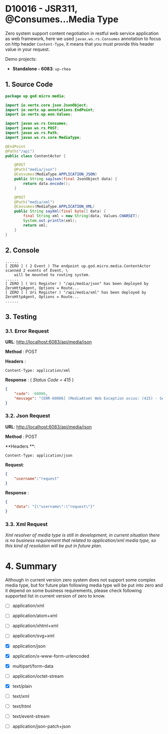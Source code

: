 # D10016 - JSR311, @Consumes...Media Type

Zero system support content negotiation in restful web service application as web framework, here we
used `javax.ws.rs.Consumes` annotation to focus on http header `Content-Type`, it means that you must provide this
header value in your request.

Demo projects:

* **Standalone - 6083**: `up-rhea`

## 1. Source Code

```java
package up.god.micro.media;

import io.vertx.core.json.JsonObject;
import io.vertx.up.annotations.EndPoint;
import io.vertx.up.eon.Values;

import javax.ws.rs.Consumes;
import javax.ws.rs.POST;
import javax.ws.rs.Path;
import javax.ws.rs.core.MediaType;

@EndPoint
@Path("/api")
public class ContentActor {

    @POST
    @Path("media/json")
    @Consumes(MediaType.APPLICATION_JSON)
    public String sayJson(final JsonObject data) {
        return data.encode();
    }

    @POST
    @Path("media/xml")
    @Consumes(MediaType.APPLICATION_XML)
    public String sayXml(final byte[] data) {
        final String xml = new String(data, Values.CHARSET);
        System.out.println(xml);
        return xml;
    }
}
```

## 2. Console

```shell
......
[ ZERO ] ( 2 Event ) The endpoint up.god.micro.media.ContentActor scanned 2 events of Event, \
    will be mounted to routing system.
......
[ ZERO ] ( Uri Register ) "/api/media/json" has been deployed by ZeroHttpAgent, Options = Route...
[ ZERO ] ( Uri Register ) "/api/media/xml" has been deployed by ZeroHttpAgent, Options = Route...
......
```

## 3. Testing

### 3.1. Error Request

**URL**: [http://localhost:6083/api/media/json](http://localhost:6083/api/media/json)

**Method** : POST

**Headers** :

```
Content-Type: application/xml
```

**Response** : \( _Status Code = 415_ \)

```json
{
    "code": -60006,
    "message": "[ERR-60006] (MediaAtom) Web Exception occus: (415) - Server could not accept the mime \"application/xml\", expected should be one of application/json."
}
```

### 3.2. Json Request

**URL**: [http://localhost:6083/api/media/json](http://localhost:6083/api/media/json)

**Method** : POST

**Headers **:

```
Content-Type: application/json
```

**Request**:

```json
{
    "username":"request"
}
```

**Response** :

```json
{
    "data": "{\"username\":\"request\"}"
}
```

### 3.3. Xml Request

_Xml resolver of media type is still in development, in current situation there is no business requirement that related
to application/xml media type, so this kind of resolution will be put in future plan._

# 4. Summary

Although in current version zero system does not support some complex media type, but for future plan following media
type will be put into zero and it depend on some business requirements, please check following supported list in current
version of zero to know.

* [ ] application/xml
* [ ] application/atom+xml
* [ ] application/xhtml+xml
* [ ] application/svg+xml
* [x] application/json
* [x] application/x-www-form-urlencoded
* [x] multipart/form-data
* [ ] application/octet-stream
* [x] text/plain
* [ ] text/xml
* [ ] text/html
* [ ] text/event-stream
* [ ] application/json-patch+json



